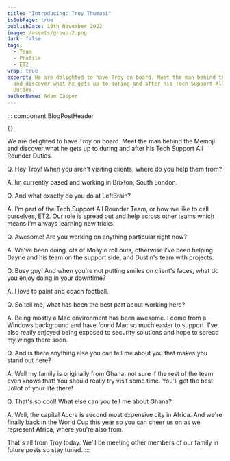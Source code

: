 ```yaml
---
title: "Introducing: Troy Thumasi"
isSubPage: true
publishDate: 18th November 2022
image: /assets/group-2.png
dark: false
tags:
  - Team
  - Profile
  - ET2
wrap: true
excerpt: We are delighted to have Troy on board. Meet the man behind the Memoji
  and discover what he gets up to during and after his Tech Support All Rounder
  Duties.
authorName: Adam Casper
---
```

::: component BlogPostHeader
~~~
{}
~~~
We are delighted to have Troy on board. Meet the man behind the Memoji and discover what he gets up to during and after his Tech Support All Rounder Duties.

Q﻿. Hey Troy! When you aren't visiting clients, where do you help them from?

A﻿. Im currently based and working in Brixton, South London.

Q﻿. And what exactly do you do at LeftBrain?

A﻿. I'm part of the Tech Support All Rounder Team, or how we like to call ourselves, ET2. Our role is spread out and help across other teams which means I'm always learning new tricks.

Q﻿. Awesome! Are you working on anything particular right now?

A﻿. We've been doing lots of Mosyle roll outs, otherwise i've been helping Dayne and his team on the support side, and Dustin's team with projects.

Q. Busy guy! And when you're not putting smiles on client's faces, what do you enjoy doing in your downtime?

A﻿. I love to paint and coach football. 

Q﻿. So tell me, what has been the best part about working here?

A﻿. Being mostly a Mac environment has been awesome. I come from a Windows background and have found Mac so much easier to support. I've also really enjoyed being exposed to security solutions and hope to spread my wings there soon.

Q﻿. And is there anything else you can tell me about you that makes you stand out here?

A﻿. Well my family is originally from Ghana, not sure if the rest of the team even knows that! You should really try visit some time. You'll get the best Jollof of your life there!

Q. That's so cool! What else can you tell me about Ghana?

A﻿. Well, the capital Accra is second most expensive city in Africa. And we're finally back in the World Cup this year so you can cheer us on as we represent Africa, where you're also from. 

T﻿hat's all from Troy today. We'll be meeting other members of our family in future posts so stay tuned.
:::